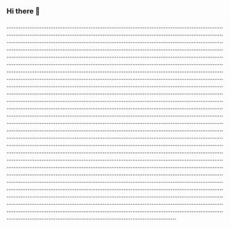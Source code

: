 ### Hi there 👋

.........................................................................................................................................................................................................................................................................................................................................................................................................................................................................................................................................................................................................................................................................................................................................................................................................................................................................................................................................................................................................................................................................................................................................................................................................................................................................................................................................................................................................................................................................................................................................................................................................................................................................................................................................................................................................................................................................................................................................................................................................................................................................................................................................................................................................................................................................................................................................................................................................................................................................................................................................................................................................................................................................................................................................................................................................................................................................................................................................................................................................................................................................................................................................................................................................................................................................................................................................................................................................................................................